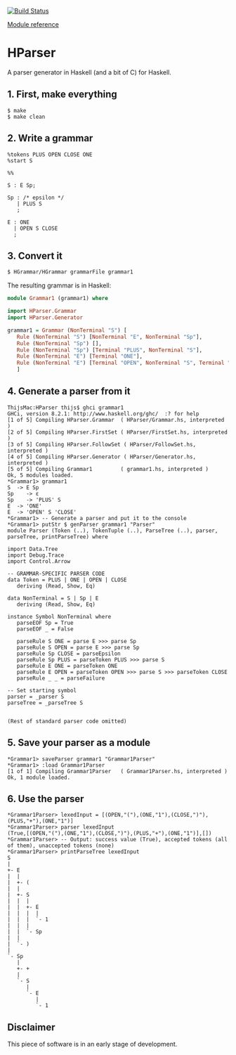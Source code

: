 [![Build Status](https://travis-ci.org/Theys96/HParser.svg?branch=master)](https://travis-ci.org/Theys96/HParser)

[Module reference](https://htmlpreview.github.io/?https://raw.githubusercontent.com/Theys96/HParser/master/docs/index.html)

# HParser
A parser generator in Haskell (and a bit of C) for Haskell.

## 1. First, make everything
```
$ make
$ make clean
```

## 2. Write a grammar
```
%tokens PLUS OPEN CLOSE ONE
%start S

%%

S : E Sp;

Sp : /* epsilon */
   | PLUS S
   ;

E : ONE
  | OPEN S CLOSE
  ;
```

## 3. Convert it
```bash
$ HGrammar/HGrammar grammarFile grammar1
```
The resulting grammar is in Haskell:
```haskell
module Grammar1 (grammar1) where

import HParser.Grammar
import HParser.Generator

grammar1 = Grammar (NonTerminal "S") [
   Rule (NonTerminal "S") [NonTerminal "E", NonTerminal "Sp"],
   Rule (NonTerminal "Sp") [],
   Rule (NonTerminal "Sp") [Terminal "PLUS", NonTerminal "S"],
   Rule (NonTerminal "E") [Terminal "ONE"],
   Rule (NonTerminal "E") [Terminal "OPEN", NonTerminal "S", Terminal "CLOSE"]
   ]
```

## 4. Generate a parser from it
```
ThijsMac:HParser thijs$ ghci grammar1
GHCi, version 8.2.1: http://www.haskell.org/ghc/  :? for help
[1 of 5] Compiling HParser.Grammar  ( HParser/Grammar.hs, interpreted )
[2 of 5] Compiling HParser.FirstSet ( HParser/FirstSet.hs, interpreted )
[3 of 5] Compiling HParser.FollowSet ( HParser/FollowSet.hs, interpreted )
[4 of 5] Compiling HParser.Generator ( HParser/Generator.hs, interpreted )
[5 of 5] Compiling Grammar1         ( grammar1.hs, interpreted )
Ok, 5 modules loaded.
*Grammar1> grammar1
S  -> E Sp
Sp    -> ε
Sp    -> 'PLUS' S
E  -> 'ONE'
E  -> 'OPEN' S 'CLOSE'
*Grammar1> -- Generate a parser and put it to the console
*Grammar1> putStr $ genParser grammar1 "Parser"
module Parser (Token (..), TokenTuple (..), ParseTree (..), parser, parseTree, printParseTree) where

import Data.Tree
import Debug.Trace
import Control.Arrow

-- GRAMMAR-SPECIFIC PARSER CODE
data Token = PLUS | ONE | OPEN | CLOSE
   deriving (Read, Show, Eq)

data NonTerminal = S | Sp | E
   deriving (Read, Show, Eq)

instance Symbol NonTerminal where
   parseEOF Sp = True
   parseEOF _ = False

   parseRule S ONE = parse E >>> parse Sp
   parseRule S OPEN = parse E >>> parse Sp
   parseRule Sp CLOSE = parseEpsilon
   parseRule Sp PLUS = parseToken PLUS >>> parse S
   parseRule E ONE = parseToken ONE
   parseRule E OPEN = parseToken OPEN >>> parse S >>> parseToken CLOSE
   parseRule _ _ = parseFailure

-- Set starting symbol
parser = _parser S
parseTree = _parseTree S


(Rest of standard parser code omitted)
```

## 5. Save your parser as a module
```
*Grammar1> saveParser grammar1 "Grammar1Parser"
*Grammar1> :load Grammar1Parser
[1 of 1] Compiling Grammar1Parser   ( Grammar1Parser.hs, interpreted )
Ok, 1 module loaded.
```

## 6. Use the parser
```
*Grammar1Parser> lexedInput = [(OPEN,"("),(ONE,"1"),(CLOSE,")"),(PLUS,"+"),(ONE,"1")]
*Grammar1Parser> parser lexedInput
(True,[(OPEN,"("),(ONE,"1"),(CLOSE,")"),(PLUS,"+"),(ONE,"1")],[])
*Grammar1Parser> -- Output: success value (True), accepted tokens (all of them), unaccepted tokens (none)
*Grammar1Parser> printParseTree lexedInput
S
|
+- E
|  |
|  +- (
|  |
|  +- S
|  |  |
|  |  +- E
|  |  |  |
|  |  |  `- 1
|  |  |
|  |  `- Sp
|  |
|  `- )
|
`- Sp
   |
   +- +
   |
   `- S
      |
      `- E
         |
         `- 1
```

## Disclaimer
This piece of software is in an early stage of development.